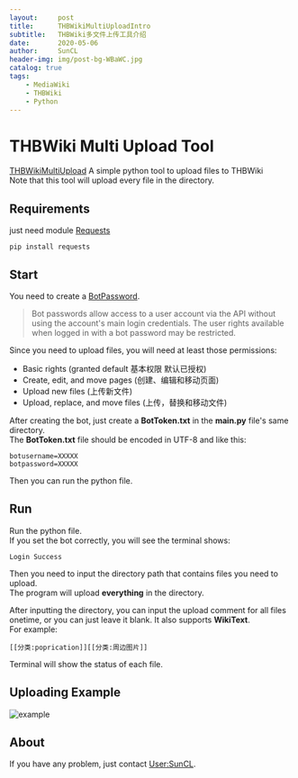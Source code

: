 ```yaml
---
layout:     post
title:      THBWikiMultiUploadIntro
subtitle:   THBWiki多文件上传工具介绍
date:       2020-05-06
author:     SunCL
header-img: img/post-bg-WBaWC.jpg
catalog: true
tags:
    - MediaWiki
    - THBWiki
    - Python
---
```



# THBWiki Multi Upload Tool
[THBWikiMultiUpload](https://github.com/a774500050/THBWikiMultiUpload)
A simple python tool to upload files to THBWiki  
Note that this tool will upload every file in the directory.
## Requirements
just need module [Requests](https://github.com/psf/requests)
```shell script
pip install requests
```
## Start
You need to create a [BotPassword](https://thwiki.cc/Special:BotPasswords).
>Bot passwords allow access to a user account via the
> API without using the account's main login credentials.
> The user rights available when logged in with a bot password may be restricted.

Since you need to upload files, you will need at least those permissions:
* Basic rights (granted default 基本权限 默认已授权)
* Create, edit, and move pages (创建、编辑和移动页面)
* Upload new files (上传新文件)
* Upload, replace, and move files (上传，替换和移动文件)

After creating the bot, just create a **BotToken.txt** in the **main.py** file's
same directory.  
The **BotToken.txt** file should be encoded in UTF-8 and like this:
```text
botusername=XXXXX
botpassword=XXXXX
```
Then you can run the python file.
## Run
Run the python file.  
If you set the bot correctly, you will see the terminal shows:
```shell script
Login Success
```
Then you need to input the directory path that contains files you need to upload.  
The program will upload **everything** in the directory.

After inputting the directory, you can input the upload comment for all files 
onetime, or you can just leave it blank. It also supports **WikiText**.  
For example:
```text
[[分类:poprication]][[分类:周边图片]]
``` 
Terminal will show the status of each file.
## Uploading Example
![example](https://wx1.sinaimg.cn/large/9bd2f91fgy1gefprmju36j20td07babd.jpg)
## About
If you have any problem, just contact [User:SunCL](https://thwiki.cc/User:SunCL).
